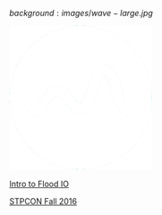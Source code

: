 $background:images/wave-large.jpg$

![](images/flood-icon-white.png)

[Intro to Flood IO](flood-io.github.io/showandtell/roadtrip/deck)

[STPCON Fall 2016](flood-io.github.io/showandtell/roadtrip/stpcon)
